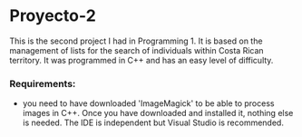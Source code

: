 # Proyecto-2

This is the second project I had in Programming 1. It is based on the management of lists for the search of individuals within Costa Rican territory. It was programmed in C++ and has an easy level of difficulty.

### Requirements:
- you need to have downloaded 'ImageMagick' to be able to process images in C++. Once you have downloaded and installed it, nothing else is needed. The IDE is independent but Visual Studio is recommended.
